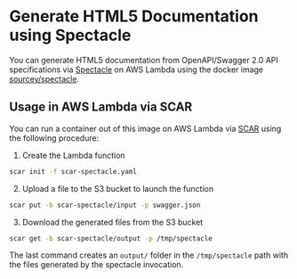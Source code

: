 # Generate HTML5 Documentation using Spectacle

You can generate HTML5 documentation from OpenAPI/Swagger 2.0 API specifications via [Spectacle](https://sourcey.com/spectacle/) on AWS Lambda using the docker image [sourcey/spectacle](https://hub.docker.com/r/sourcey/spectacle/).

## Usage in AWS Lambda via SCAR

You can run a container out of this image on AWS Lambda via [SCAR](https://github.com/grycap/scar) using the following procedure:

1. Create the Lambda function

```sh
scar init -f scar-spectacle.yaml
```

2. Upload a file to the S3 bucket to launch the function

```sh
scar put -b scar-spectacle/input -p swagger.json
```

3. Download the generated files from the S3 bucket

```sh
scar get -b scar-spectacle/output -p /tmp/spectacle
```
The last command creates an `output/` folder in the `/tmp/spectacle` path with the files generated by the spectacle invocation. 